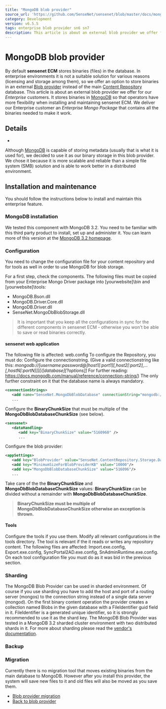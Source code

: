 ```yaml
---
title: "MongoDB blob provider"
source_url: 'https://github.com/SenseNet/sensenet/blob/master/docs/mongodb-provider.md'
category: Development
version: v6.5.5
tags: enterprise blob provider sn6 sn7
description: This article is about an external blob provider we offer for our Enterprise customers.
---
```


# MongoDB blob provider

By default **sensenet ECM** stores binaries (files) in the database. In enterprise environments it is not a suitable solution for various reasons (licensing and storage among them), so we offer an option to store binaries in an external [Blob provider](Blob_provider "wikilink") instead of the main [Content Repository](Content_Repository "wikilink") database. This article is about an external blob provider we offer for our *Enterprise* customers. It stores binaries in [MongoDB](https://www.mongodb.com) so that operators have more flexibility when installing and maintaining sensenet ECM. We deliver our Enterprise customer an *Enterprise Mongo Package* that contains all the binaries needed to make it work.

## Details
-
Although [MongoDB](https://www.mongodb.com) is capable of storing metadata (usually that is what it is used for), we decided to use it as our binary storage in this blob provider. We chose it because it is more scalable and reliable than a simple file system (SMB) solution and is able to work better in a distributed environment.

## Installation and maintenance

You should follow the instructions below to install and maintain this enterprise feature.

### MongoDB installation

We tested this component with MongoDB 3.2. You need to be familiar with this third party product to install, set up and administer it. You can learn more of this version at the [MongoDB 3.2 homepage](https://docs.mongodb.com/v3.2/).

### Configuration

You need to change the configuration file for your content repository and for tools as well in order to use MongoDB for blob storage.

For a first step, check the components. The following files must be copied from your Enterprise Mongo Driver package into \[yourwebsite\]\\bin and \[yourwebsite\]\\tools:

-   MongoDB.Bson.dll
-   MongoDB.Driver.Core.dll
-   MongoDB.Driver.dll
-   SenseNet.MongoDbBlobStorage.dll

> It is important that you keep all the configurations in sync for the different components in sensenet ECM - otherwise you won't be able to save or read binaries correctly.

#### sensenet web application

The following file is affected: web.config To configure the Repository, you must do: Configure the connectionstring. (Give a valid connectionstring like this: *mongodb://\[username:password@\]host1\[:port1\]\[,host2\[:port2\],...\[,hostN\[:portN\]\]\]\[/\[database\]\[?options\]\]* For further reading: <https://docs.mongodb.com/manual/reference/connection-string/>) The only further constraint on it that the database name is always mandatory.

``` xml
<connectionStrings>
   <add name="SenseNet.MongoDbBlobDatabase" connectionString="mongodb://[hostname]:[port]/[database name]" />
   ...
```

Configure the **BinaryChunkSize** that must be multiple of the **MongoDbBlobDatabaseChunkSize** (see below).

``` xml
<sensenet>
   <dataHandling>
      <add key="BinaryChunkSize" value="5160960" />
      ...
```

Configure the blob provider:

``` xml
<appSettings>
   <add key="BlobProvider" value="SenseNet.ContentRepository.Storage.Data.MongoDbBlobStorage.MongoDbBlobProvider"/>|
   <add key="MinimumSizeForBlobProviderKB" value="10000"/>
   <add key="MongoDbBlobDatabaseChunkSize" value="516096"/>
   ...
```

Take care of the the **BinaryChunkSize** and **MongoDbBlobDatabaseChunkSize** values: **BinaryChunkSize** can be divided without a remainder with **MongoDbBlobDatabaseChunkSize**.
> **BinaryChunkSize must be multiple of MongoDbBlobDatabaseChunkSize otherwise an exception is thrown.**

#### Tools

Configure the tools if you use them. Modify all relevant configurations in the tools directory. The tool is relevant if the it reads or writes any repository content. The following files are affected: Import.exe.config, Export.exe.config, SyncPortal2AD.exe.config, SnAdminRuntime.exe.config. On each tool configuration file you must do as it was bid in the previous section.

### Sharding

The MongoDB Blob Provider can be used in sharded environment. Of course if you use sharding you have to add the host and port of a routing server (mongos) to the connection string instead of a single data server (mongod). On the first binary content operation the provider creates a collection named Blobs in the given database with a FileIdentifier guid field in it. FileIdentifier is a generated unique identifier, so it is strongly recommended to use it as the shard key. The MongoDB Blob Provider was tested in a MongoDB 3.2 sharded cluster environment with two distributed shards in it. For more about sharding please read the [vendor's documentation](https://docs.mongodb.com/manual/sharding/).

### Backup

### Migration

Currently there is no migration tool that moves existing binaries from the main database to MongoDB. However after you install this provider, the system will save new files to it and old files will also be moved as you save them.

-   [Blob provider migration](Blob_provider#Migration "wikilink")
 - [Back to blob provider](/_docs/blob-provider)
